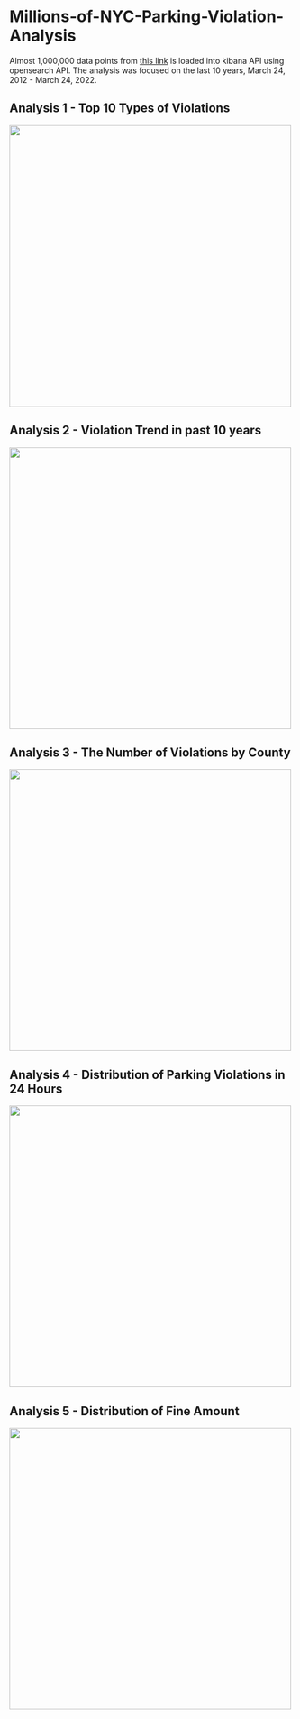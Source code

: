 # Millions-of-NYC-Parking-Violation-Analysis
  
Almost 1,000,000 data points from [this link](https://data.cityofnewyork.us/widgets/nc67-uf89) is loaded into kibana API using opensearch API. The analysis was focused on the last 10 years, March 24, 2012 - March 24, 2022.

## Analysis 1 - Top 10 Types of Violations

<img src="1.png" width=500>

## Analysis 2 - Violation Trend in past 10 years

<img src="2.png" width=500>

## Analysis 3 - The Number of Violations by County

<img src="3.png" width=500>

## Analysis 4 - Distribution of Parking Violations in 24 Hours

<img src="4.png" width=500>


## Analysis 5 - Distribution of Fine Amount 

<img src="5.png" width=500>
